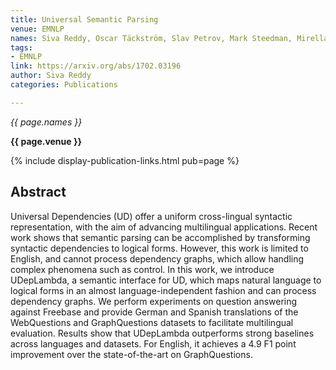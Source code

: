 ```yaml
---
title: Universal Semantic Parsing
venue: EMNLP
names: Siva Reddy, Oscar Täckström, Slav Petrov, Mark Steedman, Mirella Lapata
tags:
- EMNLP
link: https://arxiv.org/abs/1702.03196
author: Siva Reddy
categories: Publications

---
```


*{{ page.names }}*

**{{ page.venue }}**

{% include display-publication-links.html pub=page %}

## Abstract

Universal Dependencies (UD) offer a uniform cross-lingual syntactic representation, with the aim of advancing multilingual applications. Recent work shows that semantic parsing can be accomplished by transforming syntactic dependencies to logical forms. However, this work is limited to English, and cannot process dependency graphs, which allow handling complex phenomena such as control. In this work, we introduce UDepLambda, a semantic interface for UD, which maps natural language to logical forms in an almost language-independent fashion and can process dependency graphs. We perform experiments on question answering against Freebase and provide German and Spanish translations of the WebQuestions and GraphQuestions datasets to facilitate multilingual evaluation. Results show that UDepLambda outperforms strong baselines across languages and datasets. For English, it achieves a 4.9 F1 point improvement over the state-of-the-art on GraphQuestions.